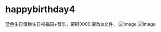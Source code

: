 # happybirthday4
蓝色生日蛋糕生日祝福语+音乐，密码0000.要改js文件，
![image](https://github.com/love99you/happybirthday4/assets/118249630/e2330007-cdf4-416c-8a7e-7b52553fe908)
![image](https://github.com/love99you/happybirthday4/assets/118249630/2e67fa68-15e7-4720-9ae8-ebd0433eb7fb)
